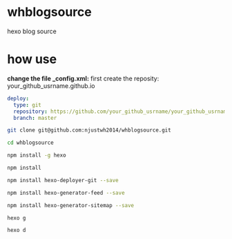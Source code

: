 # whblogsource
hexo blog source


# how use

**change the file _config.xml:**
first create the reposity: your_github_usrname.github.io
```yml
deploy:
  type: git
  repository: https://github.com/your_github_usrname/your_github_usrname.github.io
  branch: master
```

```bash
git clone git@github.com:njustwh2014/whblogsource.git

cd whblogsource

npm install -g hexo

npm install

npm install hexo-deployer-git --save

npm install hexo-generator-feed --save

npm install hexo-generator-sitemap --save

hexo g

hexo d
```



